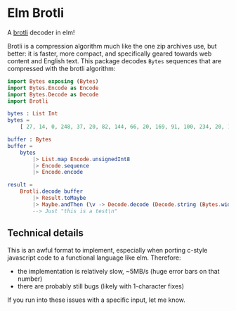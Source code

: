 # Elm Brotli

A [brotli](https://github.com/google/brotli) decoder in elm!

Brotli is a compression algorithm much like the one zip archives use, but better: it is faster, more compact, and specifically geared towards web content and English text.
This package decodes `Bytes` sequences that are compressed with the brotli algorithm: 

```elm
import Bytes exposing (Bytes)
import Bytes.Encode as Encode
import Bytes.Decode as Decode
import Brotli

bytes : List Int
bytes = 
    [ 27, 14, 0, 248, 37, 20, 82, 144, 66, 20, 169, 91, 100, 234, 20, 193 ]

buffer : Bytes
buffer = 
    bytes 
        |> List.map Encode.unsignedInt8 
        |> Encode.sequence
        |> Encode.encode

result = 
    Brotli.decode buffer 
        |> Result.toMaybe
        |> Maybe.andThen (\v -> Decode.decode (Decode.string (Bytes.width v)) v)
        --> Just "this is a test\n"            
```

## Technical details 

This is an awful format to implement, especially when porting c-style javascript code to a functional language like elm.
Therefore: 

* the implementation is relatively slow, ~5MB/s (huge error bars on that number)
* there are probably still bugs (likely with 1-character fixes)

If you run into these issues with a specific input, let me know.

